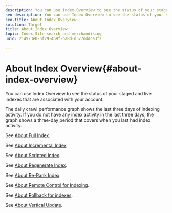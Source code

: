 ```yaml
---
description: You can use Index Overview to see the status of your staged and live indexes that are associated with your account.
seo-description: You can use Index Overview to see the status of your staged and live indexes that are associated with your account.
seo-title: About Index Overview
solution: Target
title: About Index Overview
topic: Index,Site search and merchandising
uuid: 214923e0-5f29-469f-ba8d-d377dddca3f2

---
```


# About Index Overview{#about-index-overview}

You can use Index Overview to see the status of your staged and live indexes that are associated with your account.

 The daily crawl performance graph shows the last three days of indexing activity. If you do not have any index activity in the last three days, the graph shows a three-day period that covers when you last had index activity.

See [About Full Index](../c-about-index-menu/c-about-full-index.md#concept_C69BD21863FD4856B49326F35DB570D3).

See [About Incremental Index](../c-about-index-menu/c-about-incremental-index.md#concept_A7770F0552D14C47B3DDB65DB78FFFEE)

See [About Scripted Index](../c-about-index-menu/c-about-scripted-index.md#concept_34F58D551BC04BFB8ADC294B9DA9199D).

See [About Regenerate Index](../c-about-index-menu/c-about-regenerate-index.md#concept_6CBE6B8D18EF47D293091CBA542245FA).

See [About Re-Rank Index](../c-about-index-menu/c-about-re-rank-index.md#concept_147B0A9FCD51451787DA898E06F7C692).

See [About Remote Control for Indexing](../c-about-index-menu/c-about-remote-control-for-indexing.md#concept_C79B322190E84106A434E5C6D4A4118F).

See [About Rollback for indexes](../c-about-index-menu/c-about-rollback-for-indexes.md#concept_0BC4BC975DB045A986C3607CF32705D8).

See [About Vertical Update](../c-about-index-menu/c-about-vertical-updates.md#concept_E65A70C9C2E04804BF24FBE1B3CAD899). 
